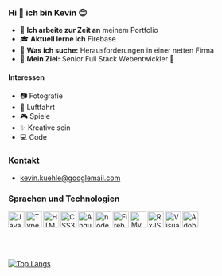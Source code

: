 ### Hi 👋 ich bin Kevin 😊

- 🧪 **Ich arbeite zur Zeit an** meinem Portfolio
- 🎓 **Aktuell lerne ich** Firebase
- 🔭 **Was ich suche:** Herausforderungen in einer netten Firma
- 🎯 **Mein Ziel:** Senior Full Stack Webentwickler 💪

#### Interessen

- 📷 Fotografie
- 🚁 Luftfahrt
- 🎮 Spiele
- ✨ Kreative sein
- 💻 Code

### Kontakt

- kevin.kuehle@googlemail.com

### Sprachen und Technologien

 <p align="left">
  <img  align="left" width="32px"  alt="JavaScript"  src="https://seeklogo.com/images/J/javascript-js-logo-2949701702-seeklogo.com.png" />
  &nbsp;
  <img  align="left" width="32px"  alt="TypeScript"  src="https://seeklogo.com/images/T/typescript-logo-B29A3F462D-seeklogo.com.png" />
  &nbsp;
  <img  align="left" width="32px"  alt="HTML5"  src="https://seeklogo.com/images/H/html5-logo-EF92D240D7-seeklogo.com.png" />
  &nbsp;
  <img  align="left" width="32px"  alt="CSS3"  src="https://seeklogo.com/images/C/css-3-logo-AF06D75231-seeklogo.com.png" />
  &nbsp;
  <img  align="left" width="32px"  alt="Angular"  src="https://seeklogo.com/images/A/angular-logo-B76B1CDE98-seeklogo.com.png" />
  &nbsp;
  <img  align="left" width="32px"  alt="node package manager"  src="https://seeklogo.com/images/N/npm-node-package-manager-logo-DE93649ED1-seeklogo.com.png">
  <img  align="left" width="32px"  alt="Firebase" src="https://seeklogo.com/images/F/firebase-logo-402F407EE0-seeklogo.com.png" />
  &nbsp;
  <img  align="left" width="32px"  alt="MySQL"  src="https://seeklogo.com/images/M/MySQL-logo-F6FF285A58-seeklogo.com.png">
  <img  align="left" width="32px"  alt="RxJS"  src="https://cdn.worldvectorlogo.com/logos/rxjs-1.svg" />
  &nbsp;
  <img  align="left" width="32px"  alt="Visual Studio Code"  src="https://cdn.worldvectorlogo.com/logos/visual-studio-code.svg" />
  &nbsp;
  <img  align="left" width="32px"  alt="Adobe XD"  src="https://cdn.worldvectorlogo.com/logos/adobe-xd-1.svg" />
 </p>

<br />
<br />
<br />

[![Top Langs](https://github-readme-stats.vercel.app/api/top-langs/?username=Kevin-Kuehle&layout=compact)](https://github.com/anuraghazra/github-readme-stats)

[mail]: kevin.kuehle@googlemail.com
